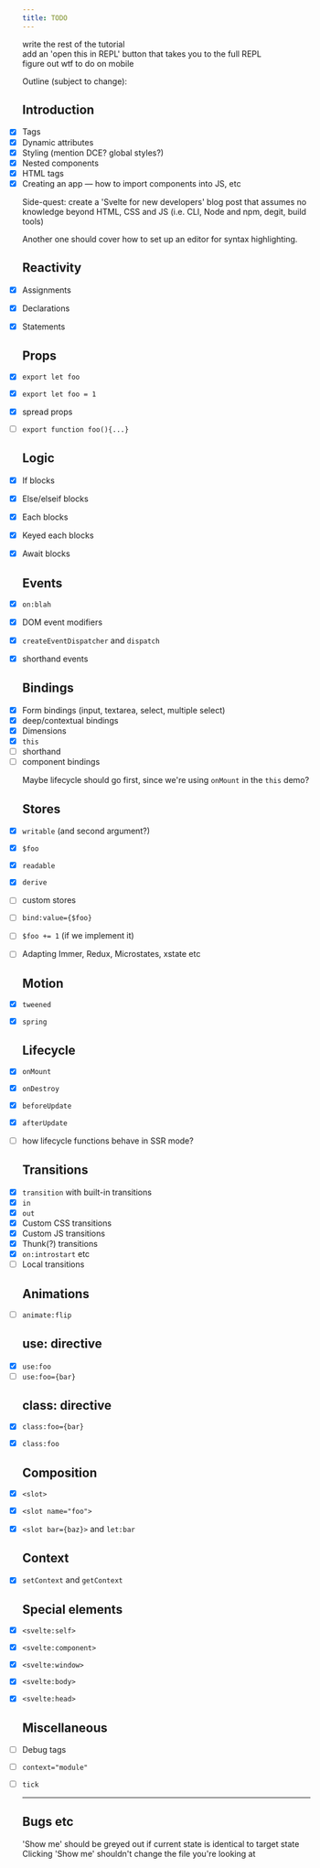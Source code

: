 ```yaml
---
title: TODO
---
```


* write the rest of the tutorial
* add an 'open this in REPL' button that takes you to the full REPL
* figure out wtf to do on mobile

Outline (subject to change):

<style>
	ul {
		padding: 0 !important;
		list-style: none !important;
	}
</style>


## Introduction

* [x] Tags
* [x] Dynamic attributes
* [x] Styling (mention DCE? global styles?)
* [x] Nested components
* [x] HTML tags
* [x] Creating an app — how to import components into JS, etc

Side-quest: create a 'Svelte for new developers' blog post that assumes no knowledge beyond HTML, CSS and JS (i.e. CLI, Node and npm, degit, build tools)

Another one should cover how to set up an editor for syntax highlighting.


## Reactivity

* [x] Assignments
* [x] Declarations
* [x] Statements


## Props

* [x] `export let foo`
* [x] `export let foo = 1`
* [x] spread props
* [ ] `export function foo(){...}`


## Logic

* [x] If blocks
* [x] Else/elseif blocks
* [x] Each blocks
* [x] Keyed each blocks
* [x] Await blocks


## Events

* [x] `on:blah`
* [x] DOM event modifiers
* [x] `createEventDispatcher` and `dispatch`
* [x] shorthand events


## Bindings

* [x] Form bindings (input, textarea, select, multiple select)
* [x] deep/contextual bindings
* [x] Dimensions
* [x] `this`
* [ ] shorthand
* [ ] component bindings

Maybe lifecycle should go first, since we're using `onMount` in the `this` demo?


## Stores

* [x] `writable` (and second argument?)
* [x] `$foo`
* [x] `readable`
* [x] `derive`
* [ ] custom stores
* [ ] `bind:value={$foo}`
* [ ] `$foo += 1` (if we implement it)
* [ ] Adapting Immer, Redux, Microstates, xstate etc


## Motion

* [x] `tweened`
* [x] `spring`


## Lifecycle

* [x] `onMount`
* [x] `onDestroy`
* [x] `beforeUpdate`
* [x] `afterUpdate`
* [ ] how lifecycle functions behave in SSR mode?


## Transitions

* [x] `transition` with built-in transitions
* [x] `in`
* [x] `out`
* [x] Custom CSS transitions
* [x] Custom JS transitions
* [x] Thunk(?) transitions
* [x] `on:introstart` etc
* [ ] Local transitions

## Animations

* [ ] `animate:flip`


## use: directive

* [x] `use:foo`
* [ ] `use:foo={bar}`

## class: directive

* [x] `class:foo={bar}`
* [x] `class:foo`


## Composition

* [x] `<slot>`
* [x] `<slot name="foo">`
* [x] `<slot bar={baz}>` and `let:bar`


## Context

* [x] `setContext` and `getContext`


## Special elements

* [x] `<svelte:self>`
* [x] `<svelte:component>`
* [x] `<svelte:window>`
* [x] `<svelte:body>`
* [x] `<svelte:head>`


## Miscellaneous

* [ ] Debug tags
* [ ] `context="module"`
* [ ] `tick`


---

## Bugs etc

* 'Show me' should be greyed out if current state is identical to target state
* Clicking 'Show me' shouldn't change the file you're looking at